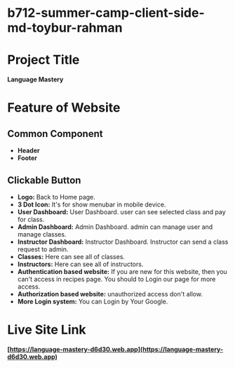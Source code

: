 # b712-summer-camp-client-side-md-toybur-rahman


# Project Title
**Language Mastery**

# Feature of Website

## Common Component

- **Header**
- **Footer**

## Clickable Button

- **Logo:** Back to Home page.
- **3 Dot Icon:** It's for show menubar in mobile device.
- **User Dashboard:** User Dashboard. user can see selected class and pay for class.
- **Admin Dashboard:** Admin Dashboard. admin can manage user and manage classes.
- **Instructor Dashboard:** Instructor Dashboard. Instructor can send a class request to admin.
- **Classes:** Here can see all of classes.
- **Instructors:** Here can see all of instructors.
- **Authentication based website:** If you are new for this website, then you can't access in recipes page. You should to Login our page for more access.
- **Authorization based website:** unauthorized access don't allow.
- **More Login system:** You can Login by Your Google.


# Live Site Link

**[https://language-mastery-d6d30.web.app](https://language-mastery-d6d30.web.app)**
